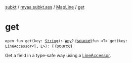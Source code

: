 [subkt](../../index.md) / [myaa.subkt.ass](../index.md) / [MapLine](index.md) / [get](./get.md)

# get

`open fun get(key: `[`String`](https://kotlinlang.org/api/latest/jvm/stdlib/kotlin/-string/index.html)`): `[`Any`](https://kotlinlang.org/api/latest/jvm/stdlib/kotlin/-any/index.html)`?` [(source)](https://github.com/Myaamori/SubKt/blob/0.1.12/src/main/kotlin/myaa/subkt/ass/parser.kt#L327)`fun <T> get(key: `[`LineAccessor`](../-line-accessor/index.md)`<`[`T`](get.md#T)`, `[`L`](index.md#L)`>): `[`T`](get.md#T) [(source)](https://github.com/Myaamori/SubKt/blob/0.1.12/src/main/kotlin/myaa/subkt/ass/parser.kt#L332)

Get a field in a type-safe way using a [LineAccessor](../-line-accessor/index.md).

